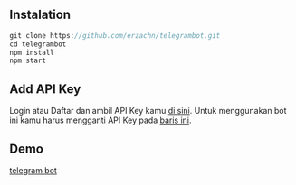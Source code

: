 ## Instalation

```javascript
git clone https://github.com/erzachn/telegrambot.git
cd telegrambot
npm install
npm start
```

## Add API Key

Login atau Daftar dan ambil API Key kamu [di sini](t.me/@BotFather).
Untuk menggunakan bot ini kamu harus mengganti API Key pada [baris ini](https://github.com/erzachn/telegrambot/blob/main/config.js).

## Demo

[telegram bot](t.me/erzachanbot)
